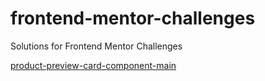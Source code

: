 # frontend-mentor-challenges
Solutions for Frontend Mentor Challenges

[product-preview-card-component-main](https://lucazcruz.github.io/frontend-mentor-challenges/product-preview-card-component-main/)
